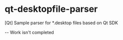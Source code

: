 qt-desktopfile-parser
==========

[Qt] Sample parser for *.desktop files based on Qt SDK

-- Work isn't completed

